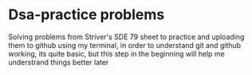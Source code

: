 # Dsa-practice problems

Solving problems from Striver's SDE 79 sheet to practice and uploading 
them to github using my terminal, in order to understand git and github 
working, its quite basic, but this step in the beginning will help me 
understrand things better later 
